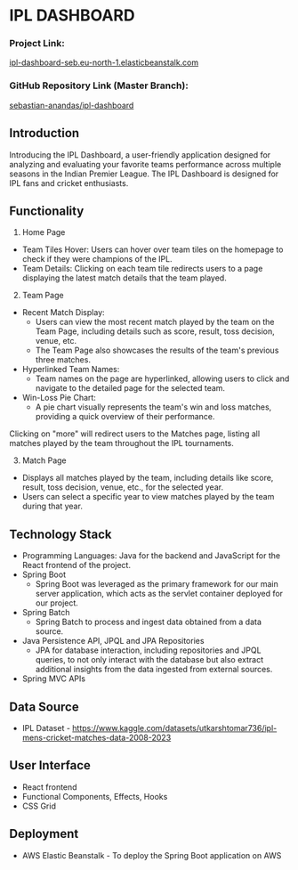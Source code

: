 # IPL DASHBOARD
### Project Link:
[ipl-dashboard-seb.eu-north-1.elasticbeanstalk.com](http://ipl-dashboard-seb.eu-north-1.elasticbeanstalk.com/)
### GitHub Repository Link (Master Branch):
[sebastian-anandas/ipl-dashboard](https://github.com/sebastian-anandas/ipl-dashboard/tree/master) 

## Introduction
Introducing the IPL Dashboard, a user-friendly application designed for analyzing and evaluating your favorite teams performance across multiple seasons in the Indian Premier League.
The IPL Dashboard is designed for IPL fans and cricket enthusiasts.
## Functionality
1. Home Page
* Team Tiles Hover: Users can hover over team tiles on the homepage to check if they were champions of the IPL.
* Team Details: Clicking on each team tile redirects users to a page displaying the latest match details that the team played.
  
2. Team Page
* Recent Match Display:
  - Users can view the most recent match played by the team on the Team Page, including details such as score, result, toss decision, venue, etc.
  - The Team Page also showcases the results of the team's previous three matches.
* Hyperlinked Team Names:
  - Team names on the page are hyperlinked, allowing users to click and navigate to the detailed page for the selected team.
* Win-Loss Pie Chart:
  - A pie chart visually represents the team's win and loss matches, providing a quick overview of their performance.

Clicking on "more" will redirect users to the Matches page, listing all matches played by the team throughout the IPL tournaments.


3. Match Page
  - Displays all matches played by the team, including details like score, result, toss decision, venue, etc., for the selected year.
  - Users can select a specific year to view matches played by the team during that year.

## Technology Stack
* Programming Languages: Java for the backend and JavaScript for the React frontend of the project.
* Spring Boot
  - Spring Boot was leveraged as the primary framework for our main server application, which acts as the servlet container deployed for our project.
* Spring Batch
  - Spring Batch to process and ingest data obtained from a data source.
* Java Persistence API, JPQL and JPA Repositories
  - JPA for database interaction, including repositories and JPQL queries, to not only interact with the database but also extract additional insights from the data ingested from external sources.
* Spring MVC APIs

## Data Source
* IPL Dataset - https://www.kaggle.com/datasets/utkarshtomar736/ipl-mens-cricket-matches-data-2008-2023

## User Interface
* React frontend
* Functional Components, Effects, Hooks
* CSS Grid

## Deployment
* AWS Elastic Beanstalk - To deploy the Spring Boot application on AWS




